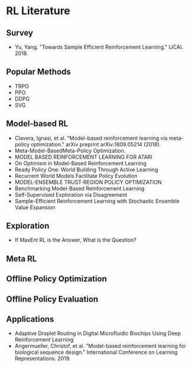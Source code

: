 # RL Literature

## Survey
* Yu, Yang. "Towards Sample Efficient Reinforcement Learning." IJCAI. 2018.

## Popular Methods
* TRPO
* PPO
* DDPG
* SVG

## Model-based RL
* Clavera, Ignasi, et al. "Model-based reinforcement learning via meta-policy optimization." arXiv preprint arXiv:1809.05214 (2018).
* Meta-Model-BasedMeta-Policy Optimization. 
* MODEL BASED REINFORCEMENT LEARNING FOR ATARI
* On Optimism in Model-Based Reinforcement Learning
* Ready Policy One: World Building Through Active Learning
* Recurrent World Models Facilitate Policy Evolution
* MODEL-ENSEMBLE TRUST-REGION POLICY OPTIMIZATION
* Benchmarking Model-Based Reinforcement Learning
* Self-Supervised Exploration via Disagreement
* Sample-Efficient Reinforcement Learning with Stochastic Ensemble Value Expansion

## Exploration
* If MaxEnt RL is the Answer, What is the Question?

## Meta RL

## Offline Policy Optimization

## Offline Policy Evaluation

## Applications
* Adaptive Droplet Routing in Digital Microfluidic Biochips Using Deep Reinforcement Learning
* Angermueller, Christof, et al. "Model-based reinforcement learning for biological sequence design." International Conference on Learning Representations. 2019.
